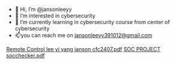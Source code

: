 - 👋 Hi, I’m @jansonleeyy
- 👀 I’m interested in cybersecurity
- 🌱 I’m currently learning in cybersecurity course from center of cybersecurity
- 📫you can reach me on jansonleeyy391012@gmail.com

<!---
jansonleeyy/jansonleeyy is a ✨ special ✨ repository because its `README.md` (this file) appears on your GitHub profile.
You can click the Preview link to take a look at your changes.
--->
[Remote Control lee yi yang janson cfc2407.pdf](https://github.com/jansonleeyy/jansonleeyy/files/10066245/Remote.Control.lee.yi.yang.janson.cfc2407.pdf)
[SOC PROJECT socchecker.pdf](https://github.com/jansonleeyy/jansonleeyy/files/10066246/SOC.PROJECT.socchecker.pdf)
